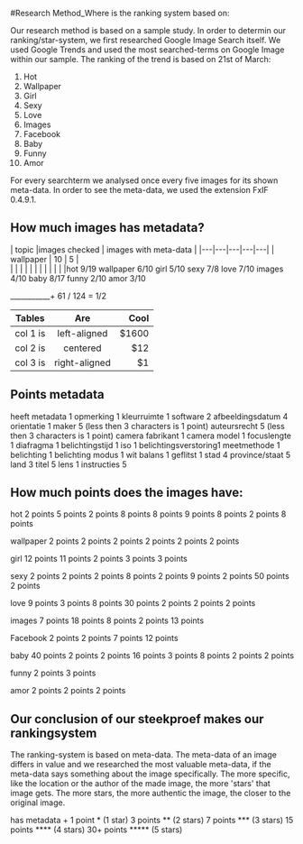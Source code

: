#Research Method_Where is the ranking system based on:

Our research method is based on a sample study. In order to determin our ranking/star-system, we first researched Google Image Search itself. We used Google Trends and used the most searched-terms on Google Image within our sample. The ranking of the trend is based on 21st of March:

1.	Hot
2.	Wallpaper
3.	Girl
4.	Sexy
5.	Love
6.	Images
7.	Facebook
8.	Baby
9.	Funny
10.	Amor

For every searchterm we analysed once every five images for its shown meta-data. In order to see the meta-data, we used the extension FxIF 0.4.9.1.

## How much images has metadata?
|  topic |images checked   | images with meta-data  |
|---|---|---|---|---|
|  wallpaper |  10 |  5 |  
|   |   |   |   |   |
|   |   |   |   |   |hot 9/19
wallpaper 6/10
girl 5/10
sexy 7/8
love 7/10
images 4/10
baby 8/17
funny 2/10
amor 3/10

___________+
61 / 124 = 	1/2

| Tables   |      Are      |  Cool |
|----------|:-------------:|------:|
| col 1 is |  left-aligned | $1600 |
| col 2 is |    centered   |   $12 |
| col 3 is | right-aligned |    $1 |

## Points metadata
heeft metadata	     1
opmerking		         1
kleurruimte		       1
software		         2
afbeeldingsdatum	   4
orientatie		       1
maker			           5 (less then 3 characters is 1 point)
auteursrecht		     5 (less then 3 characters is 1 point)
camera fabrikant	   1
camera model		     1
focuslengte		       1
diafragma		         1
belichtingstijd		   1
iso			             1
belichtingsverstoring1
meetmethode		       1
belichting		       1
belichting modus	   1
wit balans		       1
geflitst			       1
stad			           4
province/staat		   5
land			           3
titel			           5
lens			           1
instructies		       5

## How much points does the images have:
hot
2 points
5 points
2 points
8 points
8 points
9 points
8 points
2 points
8 points

wallpaper
2 points
2 points
2 points
2 points
2 points
2 points

girl
12 points
11 points
2 points
3 points
3 points

sexy
2 points
2 points
2 points
8 points
2 points
9 points
2 points
50 points
2 points

love
9 points
3 points
8 points
30 points
2 points
2 points
2 points

images
7 points
18 points
8 points
2 points
13 points

Facebook
2 points
2 points
7 points
12 points

baby
40 points
2 points
2 points
16 points
3 points
8 points
2 points
2 points

funny
2 points
3 points

amor
2 points
2 points
2 points

## Our conclusion of our steekproef makes our rankingsystem
The ranking-system is based on meta-data. The meta-data of an image differs in value and we researched the most valuable meta-data, if the meta-data says something about the image specifically. The more specific, like the location or the author of the made image, the more 'stars' that image gets. The more stars, the more authentic the image, the closer to the original image.

has metadata + 1 point 	*	(1 star)
3 points			**	(2 stars)
7 points 			***	(3 stars)
15 points			****	(4 stars)
30+ points			*****	(5 stars)

